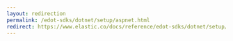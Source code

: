 ```yaml
---
layout: redirection
permalink: /edot-sdks/dotnet/setup/aspnet.html
redirect: https://www.elastic.co/docs/reference/edot-sdks/dotnet/setup/aspnet
---
```

